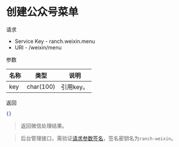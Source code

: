 # 创建公众号菜单

请求
- Service Key - ranch.weixin.menu
- URI - /weixin/menu

参数

|名称|类型|说明|
|---|---|---|
|key|char(100)|引用key。|

返回
```json
{}
```

> 返回微信处理结果。

> 后台管理接口，需验证[请求参数签名](https://github.com/heisedebaise/tephra/blob/master/tephra-ctrl/doc/sign.md)，签名密钥名为`ranch-weixin`。
